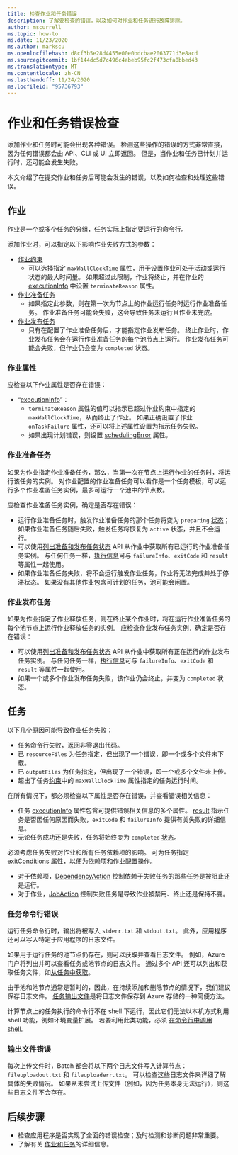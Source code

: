 ```yaml
---
title: 检查作业和任务错误
description: 了解要检查的错误，以及如何对作业和任务进行故障排除。
author: mscurrell
ms.topic: how-to
ms.date: 11/23/2020
ms.author: markscu
ms.openlocfilehash: d8cf3b5e28d4455e00e0bdcbae2063771d3e8acd
ms.sourcegitcommit: 1bf144dc5d7c496c4abeb95fc2f473cfa0bbed43
ms.translationtype: MT
ms.contentlocale: zh-CN
ms.lasthandoff: 11/24/2020
ms.locfileid: "95736793"
---
```

# <a name="job-and-task-error-checking"></a>作业和任务错误检查

添加作业和任务时可能会出现各种错误。 检测这些操作的错误的方式非常直接，因为任何错误都会由 API、CLI 或 UI 立即返回。 但是，当作业和任务已计划并运行时，还可能会发生失败。

本文介绍了在提交作业和任务后可能会发生的错误，以及如何检查和处理这些错误。

## <a name="jobs"></a>作业

作业是一个或多个任务的分组，任务实际上指定要运行的命令行。

添加作业时，可以指定以下影响作业失败方式的参数：

- [作业约束](/rest/api/batchservice/job/add#jobconstraints)
  - 可以选择指定 `maxWallClockTime` 属性，用于设置作业可处于活动或运行状态的最大时间量。 如果超过此限制，作业将终止，并在作业的 [executionInfo](/rest/api/batchservice/job/get#cloudjob) 中设置 `terminateReason` 属性。
- [作业准备任务](/rest/api/batchservice/job/add#jobpreparationtask)
  - 如果指定此参数，则在第一次为节点上的作业运行任务时运行作业准备任务。 作业准备任务可能会失败，这会导致任务未运行且作业未完成。
- [作业发布任务](/rest/api/batchservice/job/add#jobreleasetask)
  - 只有在配置了作业准备任务后，才能指定作业发布任务。 终止作业时，作业发布任务会在运行作业准备任务的每个池节点上运行。 作业发布任务可能会失败，但作业仍会变为 `completed` 状态。

### <a name="job-properties"></a>作业属性

应检查以下作业属性是否存在错误：

- “[executionInfo](/rest/api/batchservice/job/get#jobexecutioninformation)”：
  - `terminateReason` 属性的值可以指示已超过作业约束中指定的 `maxWallClockTime`，从而终止了作业。 如果正确设置了作业 `onTaskFailure` 属性，还可以将上述属性设置为指示任务失败。
  - 如果出现计划错误，则设置 [schedulingError](/rest/api/batchservice/job/get#jobschedulingerror) 属性。

### <a name="job-preparation-tasks"></a>作业准备任务

如果为作业指定作业准备任务，那么，当第一次在节点上运行作业的任务时，将运行该任务的实例。 对作业配置的作业准备任务可以看作是一个任务模板，可以运行多个作业准备任务实例，最多可运行一个池中的节点数。

应检查作业准备任务实例，确定是否存在错误：

- 运行作业准备任务时，触发作业准备任务的那个任务将变为 `preparing` [状态](/rest/api/batchservice/task/get#taskstate)；如果作业准备任务随后失败，触发任务将恢复为 `active` 状态，并且不会运行。
- 可以使用[列出准备和发布任务状态](/rest/api/batchservice/job/listpreparationandreleasetaskstatus) API 从作业中获取所有已运行的作业准备任务实例。 与任何任务一样，[执行信息](/rest/api/batchservice/job/listpreparationandreleasetaskstatus#jobpreparationandreleasetaskexecutioninformation)可与 `failureInfo`、`exitCode` 和 `result` 等属性一起使用。
- 如果作业准备任务失败，将不会运行触发作业任务，作业将无法完成并处于停滞状态。 如果没有其他作业包含可计划的任务，池可能会闲置。

### <a name="job-release-tasks"></a>作业发布任务

如果为作业指定了作业释放任务，则在终止某个作业时，将在运行作业准备任务的每个池节点上运行作业释放任务的实例。 应检查作业发布任务实例，确定是否存在错误：

- 可以使用[列出准备和发布任务状态](/rest/api/batchservice/job/listpreparationandreleasetaskstatus) API 从作业中获取所有正在运行的作业发布任务实例。 与任何任务一样，[执行信息](/rest/api/batchservice/job/listpreparationandreleasetaskstatus#jobpreparationandreleasetaskexecutioninformation)可与 `failureInfo`、`exitCode` 和 `result` 等属性一起使用。
- 如果一个或多个作业发布任务失败，该作业仍会终止，并变为 `completed` 状态。

## <a name="tasks"></a>任务

以下几个原因可能导致作业任务失败：

- 任务命令行失败，返回非零退出代码。
- 已 `resourceFiles` 为任务指定，但出现了一个错误，即一个或多个文件未下载。
- 已 `outputFiles` 为任务指定，但出现了一个错误，即一个或多个文件未上传。
- 超出了任务[约束](/rest/api/batchservice/task/add#taskconstraints)中的 `maxWallClockTime` 属性指定的任务运行时间。

在所有情况下，都必须检查以下属性是否存在错误，并查看错误相关信息：

- 任务 [executionInfo](/rest/api/batchservice/task/get#taskexecutioninformation) 属性包含可提供错误相关信息的多个属性。 [result](/rest/api/batchservice/task/get#taskexecutionresult) 指示任务是否因任何原因而失败，`exitCode` 和 `failureInfo` 提供有关失败的详细信息。
- 无论任务成功还是失败，任务将始终变为 `completed` [状态](/rest/api/batchservice/task/get#taskstate)。

必须考虑任务失败对作业和所有任务依赖项的影响。 可为任务指定 [exitConditions](/rest/api/batchservice/task/add#exitconditions) 属性，以便为依赖项和作业配置操作。

- 对于依赖项，[DependencyAction](/rest/api/batchservice/task/add#dependencyaction) 控制依赖于失败任务的那些任务是被阻止还是运行。
- 对于作业，[JobAction](/rest/api/batchservice/task/add#jobaction) 控制失败任务是导致作业被禁用、终止还是保持不变。

### <a name="task-command-line-failures"></a>任务命令行错误

运行任务命令行时，输出将被写入 `stderr.txt` 和 `stdout.txt`。 此外，应用程序还可以写入特定于应用程序的日志文件。

如果用于运行任务的池节点仍存在，则可以获取并查看日志文件。 例如，Azure 门户将列出并可以查看任务或池节点的日志文件。 通过多个 API 还可以列出和获取任务文件，如[从任务中获取](/rest/api/batchservice/file/getfromtask)。

由于池和池节点通常是暂时的，因此，在持续添加和删除节点的情况下，我们建议保存日志文件。 [任务输出文件](./batch-task-output-files.md)是将日志文件保存到 Azure 存储的一种简便方法。

计算节点上的任务执行的命令行不在 shell 下运行，因此它们无法以本机方式利用 shell 功能，例如环境变量扩展。 若要利用此类功能，必须 [在命令行中调用 shell](batch-compute-node-environment-variables.md#command-line-expansion-of-environment-variables)。

### <a name="output-file-failures"></a>输出文件错误

每次上传文件时，Batch 都会将以下两个日志文件写入计算节点：`fileuploadout.txt` 和 `fileuploaderr.txt`。 可以检查这些日志文件来详细了解具体的失败情况。 如果从未尝试上传文件（例如，因为任务本身无法运行），则这些日志文件不会存在。  

## <a name="next-steps"></a>后续步骤

- 检查应用程序是否实现了全面的错误检查；及时检测和诊断问题非常重要。
- 了解有关 [作业和任务](jobs-and-tasks.md)的详细信息。